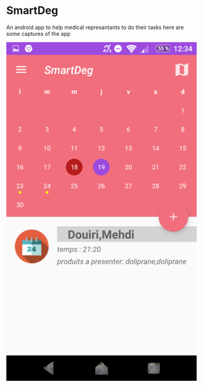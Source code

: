 # SmartDeg
An android app to help  medical represantants to do  their tasks
here are some captures of the app

![](smartdeg_calender.png)
